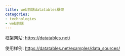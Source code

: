 ```yaml
---
title: web前端datatables框架
categories:
- technologies
- web前端
---
```


框架网站:
https://datatables.net/

使用样例:
https://datatables.net/examples/data_sources/


